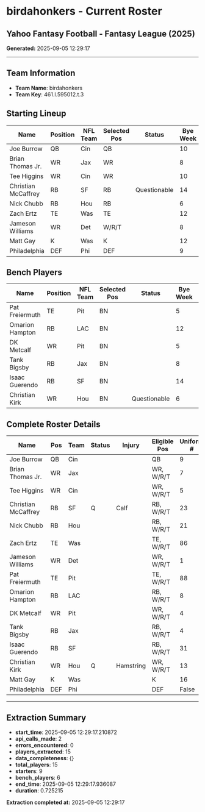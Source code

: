 # birdahonkers - Current Roster

## Yahoo Fantasy Football - Fantasy League (2025)

**Generated:** 2025-09-05 12:29:17

---

## Team Information

- **Team Name**: birdahonkers
- **Team Key**: 461.l.595012.t.3

## Starting Lineup

| Name | Position | NFL Team | Selected Pos | Status | Bye Week | Player ID |
| --- | --- | --- | --- | --- | --- | --- |
| Joe Burrow | QB | Cin | QB |  | 10 | 32671 |
| Brian Thomas Jr. | WR | Jax | WR |  | 8 | 40883 |
| Tee Higgins | WR | Cin | WR |  | 10 | 32703 |
| Christian McCaffrey | RB | SF | RB | Questionable | 14 | 30121 |
| Nick Chubb | RB | Hou | RB |  | 6 | 31005 |
| Zach Ertz | TE | Was | TE |  | 12 | 26658 |
| Jameson Williams | WR | Det | W/R/T |  | 8 | 33967 |
| Matt Gay | K | Was | K |  | 12 | 31977 |
| Philadelphia | DEF | Phi | DEF |  | 9 | 100021 |



## Bench Players

| Name | Position | NFL Team | Selected Pos | Status | Bye Week | Player ID |
| --- | --- | --- | --- | --- | --- | --- |
| Pat Freiermuth | TE | Pit | BN |  | 5 | 33443 |
| Omarion Hampton | RB | LAC | BN |  | 12 | 41807 |
| DK Metcalf | WR | Pit | BN |  | 5 | 31896 |
| Tank Bigsby | RB | Jax | BN |  | 8 | 40095 |
| Isaac Guerendo | RB | SF | BN |  | 14 | 40998 |
| Christian Kirk | WR | Hou | BN | Questionable | 6 | 31017 |



## Complete Roster Details

| Name | Pos | Team | Status | Injury | Eligible Pos | Uniform # | Player Key |
| --- | --- | --- | --- | --- | --- | --- | --- |
| Joe Burrow | QB | Cin |  |  | QB | 9 | 461.p.32671 |
| Brian Thomas Jr. | WR | Jax |  |  | WR, W/R/T | 7 | 461.p.40883 |
| Tee Higgins | WR | Cin |  |  | WR, W/R/T | 5 | 461.p.32703 |
| Christian McCaffrey | RB | SF | Q | Calf | RB, W/R/T | 23 | 461.p.30121 |
| Nick Chubb | RB | Hou |  |  | RB, W/R/T | 21 | 461.p.31005 |
| Zach Ertz | TE | Was |  |  | TE, W/R/T | 86 | 461.p.26658 |
| Jameson Williams | WR | Det |  |  | WR, W/R/T | 1 | 461.p.33967 |
| Pat Freiermuth | TE | Pit |  |  | TE, W/R/T | 88 | 461.p.33443 |
| Omarion Hampton | RB | LAC |  |  | RB, W/R/T | 8 | 461.p.41807 |
| DK Metcalf | WR | Pit |  |  | WR, W/R/T | 4 | 461.p.31896 |
| Tank Bigsby | RB | Jax |  |  | RB, W/R/T | 4 | 461.p.40095 |
| Isaac Guerendo | RB | SF |  |  | RB, W/R/T | 31 | 461.p.40998 |
| Christian Kirk | WR | Hou | Q | Hamstring | WR, W/R/T | 13 | 461.p.31017 |
| Matt Gay | K | Was |  |  | K | 16 | 461.p.31977 |
| Philadelphia | DEF | Phi |  |  | DEF | False | 461.p.100021 |




---

## Extraction Summary

- **start_time**: 2025-09-05 12:29:17.210872
- **api_calls_made**: 2
- **errors_encountered**: 0
- **players_extracted**: 15
- **data_completeness**: {}
- **total_players**: 15
- **starters**: 9
- **bench_players**: 6
- **end_time**: 2025-09-05 12:29:17.936087
- **duration**: 0.725215

**Extraction completed at:** 2025-09-05 12:29:17
